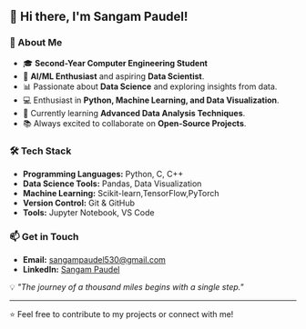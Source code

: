 ## 👋 Hi there, I'm **Sangam Paudel**!

### 🚀 About Me
- 🎓 **Second-Year Computer Engineering Student**
- 🤖 **AI/ML Enthusiast** and aspiring **Data Scientist**.
- 📊 Passionate about **Data Science** and exploring insights from data.
- 💻 Enthusiast in **Python, Machine Learning, and Data Visualization**.
- 🌱 Currently learning **Advanced Data Analysis Techniques**.
- 📚 Always excited to collaborate on **Open-Source Projects**.

### 🛠️ Tech Stack
- **Programming Languages:** Python, C, C++
- **Data Science Tools:** Pandas, Data Visualization
- **Machine Learning:** Scikit-learn,TensorFlow,PyTorch
- **Version Control:** Git & GitHub
- **Tools:** Jupyter Notebook, VS Code

### 📫 Get in Touch
- **Email:** [sangampaudel530@gmail.com](mailto:sangampaudel530@gmail.com)
- **LinkedIn:** [Sangam Paudel](https://www.linkedin.com/in/sangampaudel530)

💡 *"The journey of a thousand miles begins with a single step."*

---
⭐️ Feel free to contribute to my projects or connect with me!
